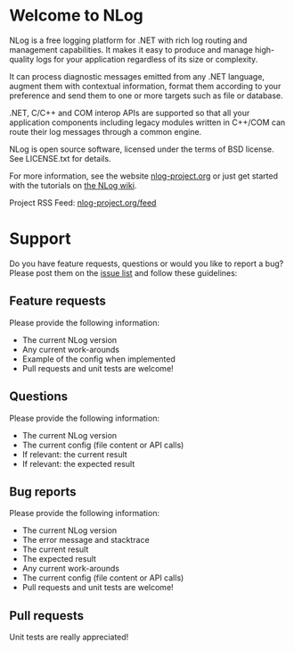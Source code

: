 Welcome to NLog
===

NLog is a free logging platform for .NET with rich log routing and management 
capabilities. It makes it easy to produce and manage high-quality logs for 
your application regardless of its size or complexity. 

It can process diagnostic messages emitted from any .NET language, augment 
them with contextual information, format them according to your preference 
and send them to one or more targets such as file or database. 

.NET, C/C++ and COM interop APIs are supported so that all your application 
components including legacy modules written in C++/COM can route their log 
messages through a common engine. 

NLog is open source software, licensed under the terms of BSD license. 
See LICENSE.txt for details.

For more information, see the website [nlog-project.org](http://nlog-project.org)
or just get started with the tutorials on [the NLog wiki](https://github.com/NLog/NLog/wiki).

Project RSS Feed: [nlog-project.org/feed](http://nlog-project.org/feed/)

Support
===
Do you have feature requests, questions or would you like to report a bug? Please post them on the [issue list](https://github.com/NLog/NLog/issues) and follow these guidelines: 

Feature requests
----
Please provide the following information:
- The current NLog version
- Any current work-arounds
- Example of the config when implemented
- Pull requests and unit tests are welcome!

Questions
----
Please provide the following information:
- The current NLog version
- The current config (file content or API calls)
- If relevant: the current result
- If relevant: the expected result

 

Bug reports
----
Please provide the following information:
- The current NLog version
- The error message and stacktrace
- The current result
- The expected result 
- Any current work-arounds
- The current config (file content or API calls)
- Pull requests and unit tests are welcome!



Pull requests
----
Unit tests are really appreciated! 


